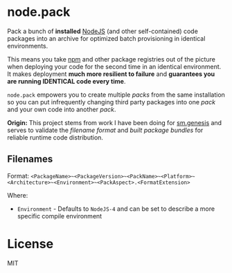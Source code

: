 node.pack
=========

Pack a bunch of **installed** [NodeJS](http://nodejs.org) (and other self-contained) code packages into an archive for optimized batch provisioning in identical environments.

This means you take [npm](http://npmjs.org) and other package registries out of the picture when deploying your code for the second time in an identical environment. It makes deployment **much more resilient to failure** and **guarantees you are running IDENTICAL code every time**.

`node.pack` empowers you to create multiple *packs* from the same installation so you can put infrequently changing third party packages into one *pack* and your own code into another *pack*.

**Origin:** This project stems from work I have been doing for [sm.genesis](https://github.com/sourcemint/sm.genesis) and serves to validate the *filename format* and *built package bundles* for reliable runtime code distribution.


Filenames
---------

Format: `<PackageName>~<PackageVersion>~<PackName>~<Platform>~<Architecture>~<Environment>~<PackAspect>.<FormatExtension>`

Where:

  * `Environment` - Defaults to `NodeJS-4` and can be set to describe a more specific compile environment


License
=======

MIT
